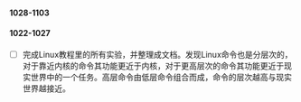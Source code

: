 #### 1028-1103

#### 1022-1027

- [ ] 完成Linux教程里的所有实验，并整理成文档。发现Linux命令也是分层次的，对于靠近内核的命令其功能更近于内核，对于更高层次的命令其功能更近于现实世界中的一个任务。高层命令由低层命令组合而成，命令的层次越高与现实世界越接近。